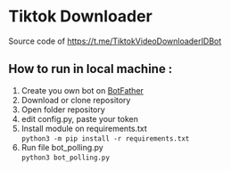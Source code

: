 # Tiktok Downloader
Source code of https://t.me/TiktokVideoDownloaderIDBot

## How to run in local machine :
 1. Create you own bot on [BotFather](https://t.me/BotFather)
 2. Download or clone repository
 3. Open folder repository
 4. edit config.py, paste your token
 5. Install module on requirements.txt<br>
`python3 -m pip install -r requirements.txt`
 6. Run file bot_polling.py<br>
`python3 bot_polling.py`